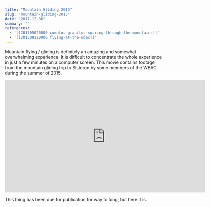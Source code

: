 ```yaml
---
title: "Mountain Gliding 2015"
slug: "mountain-gliding-2015"
date: "2017-12-06"
summary: ""
references: 
  - '[[201705020000 cumulus-granitus-soaring-through-the-mountains]]'
  - '[[201509120000 flying-at-the-wbac]]'
---
```




Mountain flying / gliding is definitely an amazing and somewhat overwhelming experience. It is difficult to concentrate the whole experience in just a few minutes on a computer screen. This movie contains footage from the mountain gliding trip to Sisteron by some members of the WBAC during the summer of 2015.

<center><iframe src="https://player.vimeo.com/video/246063530" width="640" height="360" frameborder="0" webkitallowfullscreen="" mozallowfullscreen="" allowfullscreen=""></iframe></center>

This thing has been due for publication for way to long, but here it is.
